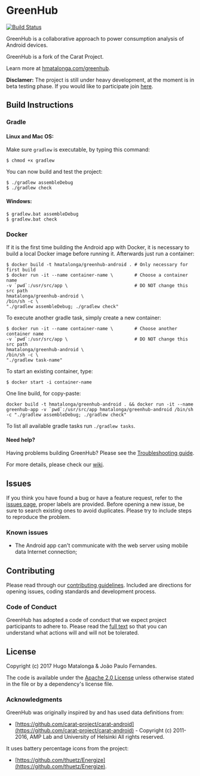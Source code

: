 # GreenHub

[![Build Status](https://travis-ci.org/hmatalonga/greenhub.svg?branch=master)](https://travis-ci.org/hmatalonga/greenhub)

GreenHub is a collaborative approach to power consumption analysis of Android devices.

GreenHub is a fork of the Carat Project.

Learn more at [hmatalonga.com/greenhub](http://hmatalonga.com/greenhub).

**Disclamer:** The project is still under heavy development, at the moment is in beta testing phase. If you would like to participate join [here](https://play.google.com/apps/testing/com.hmatalonga.greenhub).

## Build Instructions

### Gradle
#### Linux and Mac OS:
Make sure `gradlew` is executable, by typing this command:
```shell
$ chmod +x gradlew
```

You can now build and test the project:
```shell
$ ./gradlew assembleDebug
$ ./gradlew check
```

#### Windows:
```shell
$ gradlew.bat assembleDebug
$ gradlew.bat check
```


### Docker
If it is the first time building the Android app with Docker, it is necessary to build a local Docker image before running it. Afterwards just run a container:
```shell
$ docker build -t hmatalonga/greenhub-android . # Only necessary for first build
$ docker run -it --name container-name \        # Choose a container name
-v `pwd`:/usr/src/app \                         # DO NOT change this src path
hmatalonga/greenhub-android \
/bin/sh -c \
"./gradlew assembleDebug; ./gradlew check"
```

To execute another gradle task, simply create a new container:
```shell
$ docker run -it --name container-name \        # Choose another container name
-v `pwd`:/usr/src/app \                         # DO NOT change this src path
hmatalonga/greenhub-android \
/bin/sh -c \
"./gradlew task-name"
```

To start an existing container, type:
```shell
$ docker start -i container-name
```

One line build, for copy-paste:
```shell
docker build -t hmatalonga/greenhub-android . && docker run -it --name greenhub-app -v `pwd`:/usr/src/app hmatalonga/greenhub-android /bin/sh -c "./gradlew assembleDebug; ./gradlew check"
```

To list all available gradle tasks run `./gradlew tasks`.

#### Need help?
Having problems building GreenHub? Please see the [Troubleshooting guide](https://github.com/hmatalonga/greenhub/wiki/Troubleshooting).

For more details, please check our [wiki](https://github.com/hmatalonga/greenhub/wiki).

## Issues
If you think you have found a bug or have a feature request, refer to the [issues page](https://github.com/hmatalonga/greenhub/issues), proper labels are provided.
Before opening a new issue, be sure to search existing ones to avoid duplicates. Please try to include steps to reproduce the problem.

### Known issues
- The Android app can't communicate with the web server using mobile data Internet connection;

## Contributing
Please read through our [contributing guidelines](CONTRIBUTING.md). Included are directions for opening issues, coding standards and development process.

### Code of Conduct
GreenHub has adopted a code of conduct that we expect project participants to adhere to.
Please read the [full text](CODE_OF_CONDUCT.md) so that you can understand what actions will and will not be tolerated.

## License
Copyright (c) 2017 Hugo Matalonga & João Paulo Fernandes.

The code is available under the [Apache 2.0 License](https://opensource.org/licenses/Apache-2.0) unless otherwise stated in the file or by a dependency's license file.

### Acknowledgments
GreenHub was originally inspired by and has used data definitions from:

- [https://github.com/carat-project/carat-android](https://github.com/carat-project/carat-android) - Copyright (c) 2011-2016, AMP Lab and University
of Helsinki All rights reserved.

It uses battery percentage icons from the project:

- [https://github.com/thuetz/Energize](https://github.com/thuetz/Energize).
